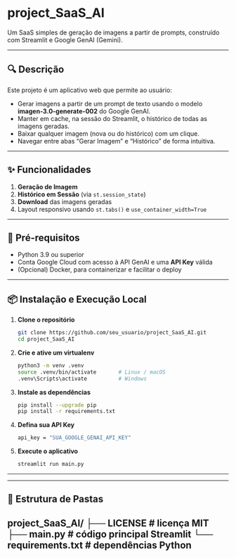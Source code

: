 # project_SaaS_AI

Um SaaS simples de geração de imagens a partir de prompts, construído com Streamlit e Google GenAI (Gemini).

---

## 🔍 Descrição

Este projeto é um aplicativo web que permite ao usuário:

- Gerar imagens a partir de um prompt de texto usando o modelo **imagen-3.0-generate-002** do Google GenAI.  
- Manter em cache, na sessão do Streamlit, o histórico de todas as imagens geradas.  
- Baixar qualquer imagem (nova ou do histórico) com um clique.  
- Navegar entre abas “Gerar Imagem” e “Histórico” de forma intuitiva.

---

## ✨ Funcionalidades

1. **Geração de Imagem**  
2. **Histórico em Sessão** (via `st.session_state`)  
3. **Download** das imagens geradas  
4. Layout responsivo usando `st.tabs()` e `use_container_width=True`

---

## 🚀 Pré-requisitos

- Python 3.9 ou superior  
- Conta Google Cloud com acesso à API GenAI e uma **API Key** válida  
- (Opcional) Docker, para containerizar e facilitar o deploy  

---

## 📦 Instalação e Execução Local

1. **Clone o repositório**  
   ```bash
   git clone https://github.com/seu_usuario/project_SaaS_AI.git
   cd project_SaaS_AI
2. **Crie e ative um virtualenv**  
    ```bash
    python3 -m venv .venv
    source .venv/bin/activate       # Linux / macOS
    .venv\Scripts\activate          # Windows
3. **Instale as dependências**  
    ```bash
    pip install --upgrade pip
    pip install -r requirements.txt
4. **Defina sua API Key**  
    ```bash
    api_key = "SUA_GOOGLE_GENAI_API_KEY"
5. **Execute o aplicativo**
    ```bash
    streamlit run main.py
---
---
## 📁 Estrutura de Pastas

project_SaaS_AI/
├── LICENSE                  # licença MIT
├── main.py                  # código principal Streamlit
└── requirements.txt         # dependências Python
---